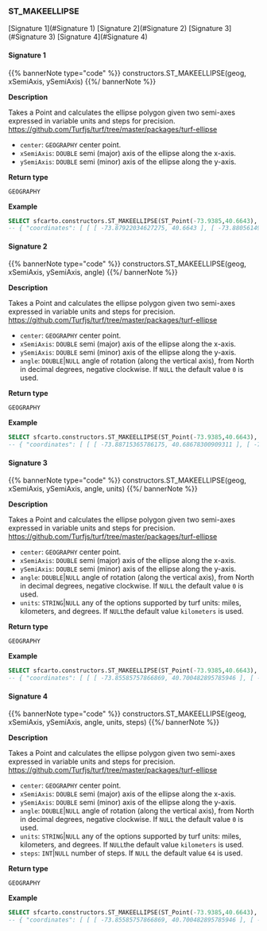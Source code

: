 ### ST_MAKEELLIPSE

[Signature 1](#Signature 1)
[Signature 2](#Signature 2)
[Signature 3](#Signature 3)
[Signature 4](#Signature 4)

#### Signature 1

{{% bannerNote type="code" %}}
constructors.ST_MAKEELLIPSE(geog, xSemiAxis, ySemiAxis)
{{%/ bannerNote %}}

**Description**

Takes a Point and calculates the ellipse polygon given two semi-axes expressed in variable units and steps for precision. https://github.com/Turfjs/turf/tree/master/packages/turf-ellipse

* `center`: `GEOGRAPHY` center point.
* `xSemiAxis`: `DOUBLE` semi (major) axis of the ellipse along the x-axis.
* `ySemiAxis`: `DOUBLE` semi (minor) axis of the ellipse along the y-axis.

**Return type**

`GEOGRAPHY`

**Example**

```sql
SELECT sfcarto.constructors.ST_MAKEELLIPSE(ST_Point(-73.9385,40.6643), 5, 3);
-- { "coordinates": [ [ [ -73.87922034627275, 40.6643 ], [ -73.88056149301754, 40.67000644486112 ], ... 
```

#### Signature 2

{{% bannerNote type="code" %}}
constructors.ST_MAKEELLIPSE(geog, xSemiAxis, ySemiAxis, angle)
{{%/ bannerNote %}}

**Description**

Takes a Point and calculates the ellipse polygon given two semi-axes expressed in variable units and steps for precision. https://github.com/Turfjs/turf/tree/master/packages/turf-ellipse

* `center`: `GEOGRAPHY` center point.
* `xSemiAxis`: `DOUBLE` semi (major) axis of the ellipse along the x-axis.
* `ySemiAxis`: `DOUBLE` semi (minor) axis of the ellipse along the y-axis.
* `angle`: `DOUBLE`|`NULL` angle of rotation (along the vertical axis), from North in decimal degrees, negative clockwise. If `NULL` the default value `0` is used.

**Return type**

`GEOGRAPHY`

**Example**

```sql
SELECT sfcarto.constructors.ST_MAKEELLIPSE(ST_Point(-73.9385,40.6643), 5, 3, -30);
-- { "coordinates": [ [ [ -73.88715365786175, 40.68678300909311 ], [ -73.89207802212195, 40.691215338152176 ], ... 
```

#### Signature 3

{{% bannerNote type="code" %}}
constructors.ST_MAKEELLIPSE(geog, xSemiAxis, ySemiAxis, angle, units)
{{%/ bannerNote %}}

**Description**

Takes a Point and calculates the ellipse polygon given two semi-axes expressed in variable units and steps for precision. https://github.com/Turfjs/turf/tree/master/packages/turf-ellipse

* `center`: `GEOGRAPHY` center point.
* `xSemiAxis`: `DOUBLE` semi (major) axis of the ellipse along the x-axis.
* `ySemiAxis`: `DOUBLE` semi (minor) axis of the ellipse along the y-axis.
* `angle`: `DOUBLE`|`NULL` angle of rotation (along the vertical axis), from North in decimal degrees, negative clockwise. If `NULL` the default value `0` is used.
* `units`: `STRING`|`NULL` any of the options supported by turf units: miles, kilometers, and degrees. If `NULL`the default value `kilometers` is used.

**Return type**

`GEOGRAPHY`

**Example**

```sql
SELECT sfcarto.constructors.ST_MAKEELLIPSE(ST_Point(-73.9385,40.6643), 5, 3, -30, 'miles');
-- { "coordinates": [ [ [ -73.85585757866869, 40.700482895785946 ], [ -73.8637839804274, 40.70761511598624 ], ... 
```

#### Signature 4

{{% bannerNote type="code" %}}
constructors.ST_MAKEELLIPSE(geog, xSemiAxis, ySemiAxis, angle, units, steps)
{{%/ bannerNote %}}

**Description**

Takes a Point and calculates the ellipse polygon given two semi-axes expressed in variable units and steps for precision. https://github.com/Turfjs/turf/tree/master/packages/turf-ellipse

* `center`: `GEOGRAPHY` center point.
* `xSemiAxis`: `DOUBLE` semi (major) axis of the ellipse along the x-axis.
* `ySemiAxis`: `DOUBLE` semi (minor) axis of the ellipse along the y-axis.
* `angle`: `DOUBLE`|`NULL` angle of rotation (along the vertical axis), from North in decimal degrees, negative clockwise. If `NULL` the default value `0` is used.
* `units`: `STRING`|`NULL` any of the options supported by turf units: miles, kilometers, and degrees. If `NULL`the default value `kilometers` is used.
* `steps`: `INT`|`NULL` number of steps. If `NULL` the default value `64` is used.

**Return type**

`GEOGRAPHY`

**Example**

```sql
SELECT sfcarto.constructors.ST_MAKEELLIPSE(ST_Point(-73.9385,40.6643), 5, 3, -30, 'miles', 80);
-- { "coordinates": [ [ [ -73.85585757866869, 40.700482895785946 ], [ -73.86194538052666, 40.70635901954343 ], ... 
```